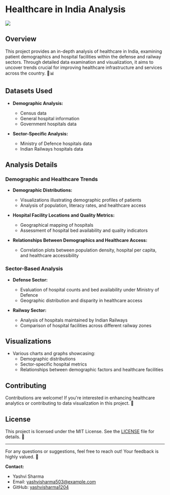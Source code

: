 # Healthcare in India Analysis
![](https://images.unsplash.com/photo-1607619056574-7b8d3ee536b2?q=80&w=1880&auto=format&fit=crop&ixlib=rb-4.0.3&ixid=M3wxMjA3fDB8MHxwaG90by1wYWdlfHx8fGVufDB8fHx8fA%3D%3D)
## Overview

This project provides an in-depth analysis of healthcare in India, examining patient demographics and hospital facilities within the defense and railway sectors. Through detailed data examination and visualization, it aims to uncover trends crucial for improving healthcare infrastructure and services across the country. 🏥📊

## Datasets Used

- **Demographic Analysis:**
  - Census data
  - General hospital information
  - Government hospitals data

- **Sector-Specific Analysis:**
  - Ministry of Defence hospitals data
  - Indian Railways hospitals data

## Analysis Details

### Demographic and Healthcare Trends

- **Demographic Distributions:**
  - Visualizations illustrating demographic profiles of patients
  - Analysis of population, literacy rates, and healthcare access

- **Hospital Facility Locations and Quality Metrics:**
  - Geographical mapping of hospitals
  - Assessment of hospital bed availability and quality indicators

- **Relationships Between Demographics and Healthcare Access:**
  - Correlation plots between population density, hospital per capita, and healthcare accessibility

### Sector-Based Analysis

- **Defense Sector:**
  - Evaluation of hospital counts and bed availability under Ministry of Defence
  - Geographic distribution and disparity in healthcare access

- **Railway Sector:**
  - Analysis of hospitals maintained by Indian Railways
  - Comparison of hospital facilities across different railway zones

## Visualizations

- Various charts and graphs showcasing:
  - Demographic distributions
  - Sector-specific hospital metrics
  - Relationships between demographic factors and healthcare facilities

## Contributing

Contributions are welcome! If you're interested in enhancing healthcare analytics or contributing to data visualization in this project. 🚀

## License

This project is licensed under the MIT License. See the [LICENSE](LICENSE) file for details. 📜

---

For any questions or suggestions, feel free to reach out! Your feedback is highly valued. 🙌

**Contact:**

- Yashvi Sharma
- Email: yashvisharma503@example.com
- GitHub: [yashvisharma1204](https://github.com/yashvisharma1204)


